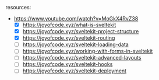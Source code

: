 resources:
- https://www.youtube.com/watch?v=MoGkX4RvZ38
  - [x] https://joyofcode.xyz/what-is-sveltekit
  - [x] https://joyofcode.xyz/sveltekit-project-structure
  - [x] https://joyofcode.xyz/sveltekit-routing
  - [ ] https://joyofcode.xyz/sveltekit-loading-data
  - [ ] https://joyofcode.xyz/working-with-forms-in-sveltekit
  - [ ] https://joyofcode.xyz/sveltekit-advanced-layouts
  - [ ] https://joyofcode.xyz/sveltekit-hooks
  - [ ] https://joyofcode.xyz/sveltekit-deployment